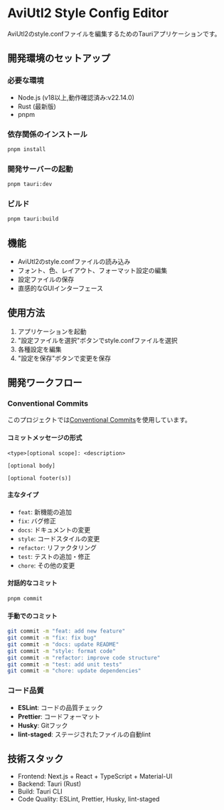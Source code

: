 # AviUtl2 Style Config Editor

AviUtl2のstyle.confファイルを編集するためのTauriアプリケーションです。

## 開発環境のセットアップ

### 必要な環境
- Node.js (v18以上,動作確認済み:v22.14.0)
- Rust (最新版)
- pnpm

### 依存関係のインストール
```bash
pnpm install
```

### 開発サーバーの起動
```bash
pnpm tauri:dev
```

### ビルド
```bash
pnpm tauri:build
```

## 機能

- AviUtl2のstyle.confファイルの読み込み
- フォント、色、レイアウト、フォーマット設定の編集
- 設定ファイルの保存
- 直感的なGUIインターフェース

## 使用方法

1. アプリケーションを起動
2. "設定ファイルを選択"ボタンでstyle.confファイルを選択
3. 各種設定を編集
4. "設定を保存"ボタンで変更を保存

## 開発ワークフロー

### Conventional Commits

このプロジェクトでは[Conventional Commits](https://www.conventionalcommits.org/)を使用しています。

#### コミットメッセージの形式
```
<type>[optional scope]: <description>

[optional body]

[optional footer(s)]
```

#### 主なタイプ
- `feat`: 新機能の追加
- `fix`: バグ修正
- `docs`: ドキュメントの変更
- `style`: コードスタイルの変更
- `refactor`: リファクタリング
- `test`: テストの追加・修正
- `chore`: その他の変更

#### 対話的なコミット
```bash
pnpm commit
```

#### 手動でのコミット
```bash
git commit -m "feat: add new feature"
git commit -m "fix: fix bug"
git commit -m "docs: update README"
git commit -m "style: format code"
git commit -m "refactor: improve code structure"
git commit -m "test: add unit tests"
git commit -m "chore: update dependencies"
```

### コード品質

- **ESLint**: コードの品質チェック
- **Prettier**: コードフォーマット
- **Husky**: Gitフック
- **lint-staged**: ステージされたファイルの自動lint

## 技術スタック

- Frontend: Next.js + React + TypeScript + Material-UI
- Backend: Tauri (Rust)
- Build: Tauri CLI
- Code Quality: ESLint, Prettier, Husky, lint-staged
